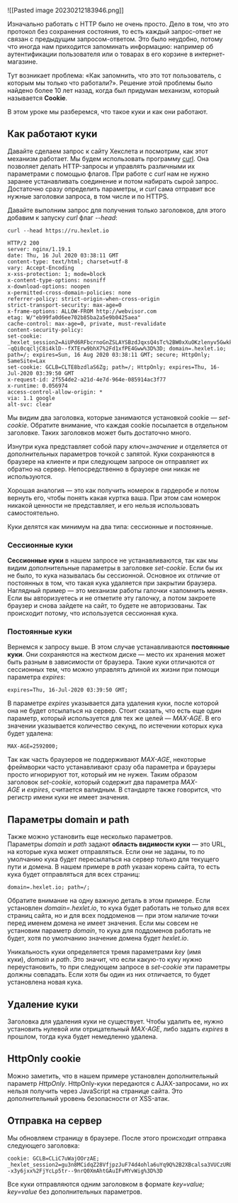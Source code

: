 ![[Pasted image 20230212183946.png]]


Изначально работать с HTTP было не очень просто. Дело в том, что это протокол без сохранения состояния, то есть каждый запрос-ответ не связан с предыдущим запросом-ответом. Это было неудобно, потому что иногда нам приходится запоминать информацию: например об аутентификации пользователя или о товарах в его корзине в интернет-магазине.

Тут возникает проблема: «Как запомнить, что это тот пользователь, с которым мы только что работали?». Решение этой проблемы было найдено более 10 лет назад, когда был придуман механизм, который называется **Cookie**.

В этом уроке мы разберемся, что такое куки и как они работают.




## Как работают куки

Давайте сделаем запрос к сайту Хекслета и посмотрим, как этот механизм работает. Мы будем использовать программу [curl](https://ru.wikipedia.org/wiki/CURL). Она позволяет делать HTTP-запросы и управлять различными их параметрами с помощью флагов. При работе с _curl_ нам не нужно заранее устанавливать соединение и потом набирать сырой запрос. Достаточно сразу определить параметры, и _curl_ сама отправит все нужные заголовки запроса, в том числе и по HTTPS.

Давайте выполним запрос для получения только заголовков, для этого добавим к запуску _curl_ флаг _--head_:


```
curl --head https://ru.hexlet.io

HTTP/2 200
server: nginx/1.19.1
date: Thu, 16 Jul 2020 03:38:11 GMT
content-type: text/html; charset=utf-8
vary: Accept-Encoding
x-xss-protection: 1; mode=block
x-content-type-options: nosniff
x-download-options: noopen
x-permitted-cross-domain-policies: none
referrer-policy: strict-origin-when-cross-origin
strict-transport-security: max-age=0
x-frame-options: ALLOW-FROM http://webvisor.com
etag: W/"eb99fa0d6ee702b85ba2a5e9b0425aea"
cache-control: max-age=0, private, must-revalidate
content-security-policy:
set-cookie: _hexlet_session2=AiUPd6RFbcrnoGnZSLAYSBzdJqxsQ4sTc%2BW0xXuOKzlenyv5GwkkbpdkD6IVDybDlD8vQcOcgGax98%2FmzIBJrz9f%2BDIJxWRpknZsRSfBXuC9yRfndovBUG6w4fTql4qp7zPozd2veFDLOU4koPVYiUQxgBLM6NkyYg%2Bhs%2BQe%2FSZezleVgMBVD%2FFC070DjV7t2eN01o26kcbd0pQsf9k1LE4JN0aDzSxu8elxLyAWkIJ5l3m%2BcI%2BpgOxk87Uwh9WdTHVuDaraiRaVJz1aZq5hr%2FgzaZiK%2Bgi6ChX60nhha1an610b1v3EE7xgkEM332uFPU0w675fHEr4APTdPDVtJRa3--qQi0cqcljC8i4klD--fXTErw9bhX7%2Fd1xfPE4Gww%3D%3D; domain=.hexlet.io; path=/; expires=Sun, 16 Aug 2020 03:38:11 GMT; secure; HttpOnly; SameSite=Lax
set-cookie: GCLB=CLTE8bzdlaS6Zg; path=/; HttpOnly; expires=Thu, 16-Jul-2020 03:39:50 GMT
x-request-id: 2f554de2-a21d-4e7d-964e-085914ac3f77
x-runtime: 0.056974
access-control-allow-origin: *
via: 1.1 google
alt-svc: clear
```

Мы видим два заголовка, которые занимаются установкой cookie — _set-cookie_. Обратите внимание, что каждая cookie посылается в отдельном заголовке. Таких заголовков может быть достаточно много.

Изнутри кука представляет собой пару _ключ=значение_ и отделяется от дополнительных параметров точкой с запятой. Куки сохраняются в браузере на клиенте и при следующем запросе он отправляет их обратно на сервер. Непосредственно в браузере они никак не используются.

Хорошая аналогия — это как получить номерок в гардеробе и потом вернуть его, чтобы понять какая куртка ваша. При этом сам номерок никакой ценности не представляет, и его нельзя использовать самостоятельно.

Куки делятся как минимум на два типа: сессионные и постоянные.

### Сессионные куки

**Сессионные куки** в нашем запросе не устанавливаются, так как мы видим дополнительные параметры в заголовке _set-cookie_. Если бы их не было, то кука называлась бы сессионной. Основное их отличие от постоянных в том, что такая кука удаляется при закрытии браузера. Наглядный пример — это механизм работы галочки «запомнить меня». Если вы авторизуетесь и не отметите эту галочку, а потом закроете браузер и снова зайдете на сайт, то будете не авторизованы. Так происходит потому, что используется сессионная кука.

### Постоянные куки

Вернемся к запросу выше. В этом случае устанавливаются **постоянные куки**. Они сохраняются на жестком диске — место их хранения может быть разным в зависимости от браузера. Такие куки отличаются от сессионных тем, что можно управлять длиной их жизни при помощи параметра _expires_:

```
expires=Thu, 16-Jul-2020 03:39:50 GMT;
```

В параметре _expires_ указывается дата удаления куки, после которой она не будет отсылаться на сервер. Стоит сказать, что есть еще один параметр, который используется для тех же целей — _MAX-AGE_. В его значении указывается количество секунд, по истечении которых кука будет удалена:

```
MAX-AGE=2592000;
```

Так как часть браузеров не поддерживают _MAX-AGE_, некоторые фреймворки часто устанавливают сразу оба параметра и браузеры просто игнорируют тот, который им не нужен. Таким образом заголовок _set-cookie_, который содержит два параметра _MAX-AGE_ и _expires_, считается валидным. В стандарте также говорится, что регистр имени куки не имеет значения.


## Параметры domain и path

Также можно установить еще несколько параметров. Параметры _domain_ и _path_ задают **область видимости куки** — это URL, на которые кука может отправляться. Если они не заданы, то по умолчанию кука будет пересылаться на сервер только для текущего пути и домена. В нашем примере в _path_ указан корень сайта, то есть кука будет отправляться для всех страниц:

```
domain=.hexlet.io; path=/;
```

Обратите внимание на одну важную деталь в этом примере. Если установлен _domain=.hexlet.io_, то кука будет работать не только для всех страниц сайта, но и для всех поддоменов — при этом наличие точки перед именем домена не имеет значения. Если мы совсем не установим параметр _domain_, то кука для поддоменов работать не будет, хотя по умолчанию значение домена будет _hexlet.io_.

Уникальность куки определяется тремя параметрами _key_ (имя куки), _domain_ и _path_. Это значит, что если какую-то куку нужно переустановить, то при следующем запросе в _set-cookie_ эти параметры должны совпадать. Если хотя бы один из них отличается, то будет установлена новая кука.

## Удаление куки

Заголовка для удаления куки не существует. Чтобы удалить ее, нужно установить нулевой или отрицательный _MAX-AGE_, либо задать _expires_ в прошлом, тогда кука будет немедленно удалена.

## HttpOnly cookie

Можно заметить, что в нашем примере установлен дополнительный параметр _HttpOnly_. HttpOnly-куки передаются с AJAX-запросами, но их нельзя получить через JavaScript на странице сайта. Это дополнительный уровень безопасности от XSS-атак.

## Отправка на сервер

Мы обновляем страницу в браузере. После этого происходит отправка следующего заголовка:

```
cookie: GCLB=CLiC7uWajOOrzAE; _hexlet_session2=gu3n8MCidqZ28VfjpzJuF74d4ohla6uYq9Q%2B2XBcalsa3VUCzURBWTXvscuzSI%2BF3lnHAN%2FUt6IJnXgkH%2B6jDKgyStVb8W%2BLHwIbypoxajN3fB5ksFT3Qu28RvDQpL6hBmqq7V2eFdfLMGtkmtcpfAUYNGffwaBAlQyQKnvhkCpEf5IIWkwWfe9Nt8dG3lIueeir9fGxZP7Fpcw9IP9HfgSansgXugtFI1rw06UhgrrK%2BEnaf4EmIgVdH6KYpDBKXpUUXz8vFRvkOMX5j%2BZNMTu%2BKDBzmGlFjcm1mCZl4ozZWDCocFO4CTW7z9LmzKYbcEGkUEhRbOu%2BTvLgVo80LilK--x3y6jxx%2FjYcLp5tr--9nrQ0XmAhtGAuIFvMYvWig%3D%3D
```

Все куки отправляются одним заголовком в формате _key=value; key=value_ без дополнительных параметров.